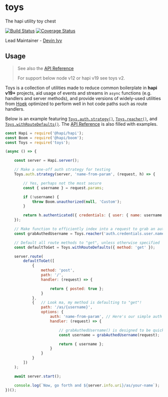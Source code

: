 # toys

The hapi utility toy chest

[![Build Status](https://travis-ci.org/hapipal/toys.svg?branch=master)](https://travis-ci.org/hapipal/toys) [![Coverage Status](https://coveralls.io/repos/hapipal/toys/badge.svg?branch=master&service=github)](https://coveralls.io/github/hapipal/toys?branch=master)

Lead Maintainer - [Devin Ivy](https://github.com/devinivy)

## Usage
> See also the [API Reference](API.md)
>
> For support below node v12 or hapi v19 see toys v2.

Toys is a collection of utilities made to reduce common boilerplate in **hapi v19+** projects, aid usage of events and streams in `async` functions (e.g. handlers and server methods), and provide versions of widely-used utilities from [Hoek](https://github.com/hapijs/hoek) optimized to perform well in hot code paths such as route handlers.

Below is an example featuring [`Toys.auth.strategy()`](API.md#toysauthstrategyserver-name-authenticate), [`Toys.reacher()`](API.md#toysreacherchain-options), and [`Toys.withRouteDefaults()`](API.md#toyswithroutedefaultsdefaults).  The [API Reference](API.md) is also filled with examples.

```js
const Hapi = require('@hapi/hapi');
const Boom = require('@hapi/boom');
const Toys = require('toys');

(async () => {

    const server = Hapi.server();

    // Make a one-off auth strategy for testing
    Toys.auth.strategy(server, 'name-from-param', (request, h) => {

        // Yes, perhaps not the most secure
        const { username } = request.params;

        if (!username) {
            throw Boom.unauthorized(null, 'Custom');
        }

        return h.authenticated({ credentials: { user: { name: username } } });
    });

    // Make function to efficiently index into a request to grab an authed user's name
    const grabAuthedUsername = Toys.reacher('auth.credentials.user.name');

    // Default all route methods to "get", unless otherwise specified
    const defaultToGet = Toys.withRouteDefaults({ method: 'get' });

    server.route(
        defaultToGet([
            {
                method: 'post',
                path: '/',
                handler: (request) => {

                    return { posted: true };
                }
            },
            {   // Look ma, my method is defaulting to "get"!
                path: '/as/{username}',
                options: {
                    auth: 'name-from-param', // Here's our simple auth strategy
                    handler: (request) => {

                        // grabAuthedUsername() is designed to be quick
                        const username = grabAuthedUsername(request);

                        return { username };
                    }
                }
            }
        ])
    );

    await server.start();

    console.log(`Now, go forth and ${server.info.uri}/as/your-name`);
})();
```
